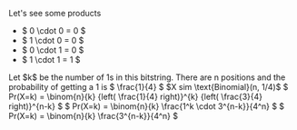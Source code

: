 Let's see some products

<ul>
<li> $ 0 \cdot 0 = 0 $
	<li> $ 1 \cdot 0 = 0 $
	<li> $ 0 \cdot 1 = 0 $
	<li> $ 1 \cdot 1 = 1 $
</ul>
Let $k$ be the number of 1s in this bitstring. 
There are n positions and the probability of getting a 1 is $ \frac{1}{4} $ 
$X sim \text{Binomial}(n, 1/4)$ 
$ Pr(X=k) = \binom{n}{k} {left( \frac{1}{4} right)}^{k} {left( \frac{3}{4} right)}^{n-k} $ 
$ Pr(X=k) = \binom{n}{k} \frac{1^k \cdot 3^{n-k}}{4^n} $ 
$ Pr(X=k) = \binom{n}{k} \frac{3^{n-k}}{4^n} $
